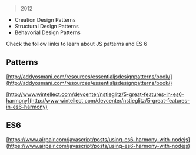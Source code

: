 > 2012

+ Creation Design Patterns
+ Structural Design Patterns
+ Behavorial Design Patterns

Check the follow links to learn about JS patterns and ES 6

## Patterns

[http://addyosmani.com/resources/essentialjsdesignpatterns/book/](http://addyosmani.com/resources/essentialjsdesignpatterns/book/)

[http://www.wintellect.com/devcenter/nstieglitz/5-great-features-in-es6-harmony](http://www.wintellect.com/devcenter/nstieglitz/5-great-features-in-es6-harmony)

## ES6

[https://www.airpair.com/javascript/posts/using-es6-harmony-with-nodejs](https://www.airpair.com/javascript/posts/using-es6-harmony-with-nodejs)
